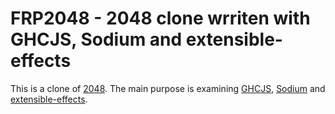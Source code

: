 FRP2048 - 2048 clone wrriten with GHCJS, Sodium and extensible-effects
======================================================================

This is a clone of [2048](http://gabrielecirulli.github.io/2048/ ). The main purpose is examining [GHCJS](https://github.com/ghcjs/ghcjs), [Sodium](hackage.haskell.org/package/sodium) and [extensible-effects](hackage.haskell.org/package/extensible-effects).
